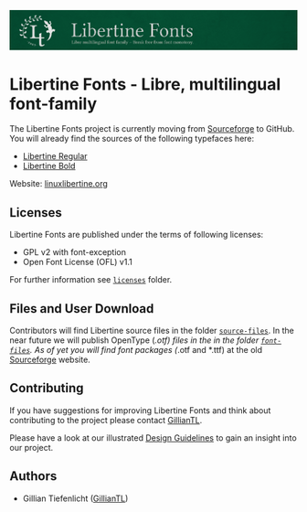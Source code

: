 ![Libertine Fonts Logo](figures/Logo-Signet_mit_Linie-oliveStyle-gruenHG.png)


# Libertine Fonts - Libre, multilingual font-family

The Libertine Fonts project is currently moving from [Sourceforge](https://sourceforge.net/projects/linuxlibertine) to GitHub.
You will already find the sources of the following typefaces here:
- [Libertine Regular](source-files/Libertine_R.sfdir)
- [Libertine Bold](source-files/Libertine_Bold.sfdir)


Website: [linuxlibertine.org](http://www.linuxlibertine.org/)

## Licenses

Libertine Fonts are published under the terms of following licenses:

- GPL v2 with font-exception
- Open Font License (OFL) v1.1

For further information see [`licenses`](licenses/) folder.

## Files and User Download

Contributors will find Libertine source files in the folder [`source-files`](source-files/).
In the near future we will publish OpenType (*.otf) files in the in the folder [`font-files`](font-files/). As of yet you will find font packages (*.otf and *.ttf) at the old [Sourceforge](https://sourceforge.net/projects/linuxlibertine) website.


## Contributing

If you have suggestions for improving Libertine Fonts and think about contributing 
to the project please contact [GillianTL](https://github.com/GillianTL).

Please have a look at our illustrated [Design Guidelines](Libertine-Design-Guidelines.md) 
to gain an insight into our project.


## Authors

- Gillian Tiefenlicht ([GillianTL](https://github.com/GillianTL))



